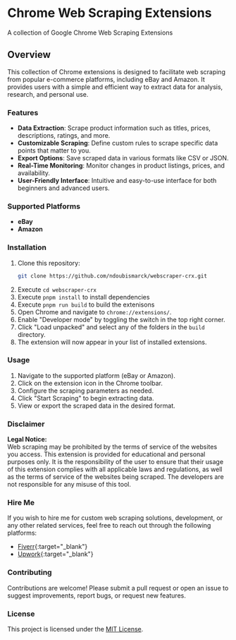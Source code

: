 # Chrome Web Scraping Extensions
A collection of Google Chrome Web Scraping Extensions

## Overview

This collection of Chrome extensions is designed to facilitate web scraping from popular e-commerce platforms, including eBay and Amazon. It provides users with a simple and efficient way to extract data for analysis, research, and personal use.

### Features

- **Data Extraction**: Scrape product information such as titles, prices, descriptions, ratings, and more.
- **Customizable Scraping**: Define custom rules to scrape specific data points that matter to you.
- **Export Options**: Save scraped data in various formats like CSV or JSON.
- **Real-Time Monitoring**: Monitor changes in product listings, prices, and availability.
- **User-Friendly Interface**: Intuitive and easy-to-use interface for both beginners and advanced users.

### Supported Platforms

- **eBay**
- **Amazon**

### Installation

1. Clone this repository:
    ```bash
    git clone https://github.com/ndoubismarck/webscraper-crx.git
    ```
2. Execute `cd webscraper-crx`
3. Execute `pnpm install` to install dependencies
4. Execute `pnpm run build` to build the extenisons
5. Open Chrome and navigate to `chrome://extensions/`.
6. Enable "Developer mode" by toggling the switch in the top right corner.
7. Click "Load unpacked" and select any of the folders in the `build` directory.
8. The extension will now appear in your list of installed extensions.

### Usage

1. Navigate to the supported platform (eBay or Amazon).
2. Click on the extension icon in the Chrome toolbar.
3. Configure the scraping parameters as needed.
4. Click "Start Scraping" to begin extracting data.
5. View or export the scraped data in the desired format.

### Disclaimer

**Legal Notice:**  
Web scraping may be prohibited by the terms of service of the websites you access. This extension is provided for educational and personal purposes only. It is the responsibility of the user to ensure that their usage of this extension complies with all applicable laws and regulations, as well as the terms of service of the websites being scraped. The developers are not responsible for any misuse of this tool.

### Hire Me

If you wish to hire me for custom web scraping solutions, development, or any other related services, feel free to reach out through the following platforms:

- [Fiverr](https://www.fiverr.com/ndoubismarck){:target="_blank"}
- [Upwork](https://www.upwork.com/freelancers/~015b187144c16c5adb){:target="_blank"}
  
### Contributing

Contributions are welcome! Please submit a pull request or open an issue to suggest improvements, report bugs, or request new features.

### License

This project is licensed under the [MIT License](LICENSE).

